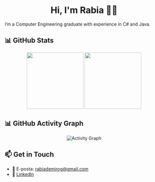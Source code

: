 <h1 align="center">Hi, I'm Rabia 👩‍💻</h1>

I’m a Computer Engineering graduate with experience in C# and Java. 


## 📊 GitHub Stats

<p align="center">
  <img src="https://github-readme-stats.vercel.app/api?username=rabiademirog&show_icons=true&count_private=true&theme=radical" height="180"/>
  <img src="https://github-readme-stats.vercel.app/api/top-langs/?username=rabiademirog&layout=compact&count_private=true&theme=radical" height="180"/>
</p>

## 📊 GitHub Activity Graph

<p align="center">
  <img src="https://activity-graph.herokuapp.com/graph?username=rabiademirog&theme=radical" alt="Activity Graph" />
</p>



## 📫 Get in Touch

- 📧 E-posta: rabiademirog@gmail.com  
- 💼 [LinkedIn](https://www.linkedin.com/in/rabia-demiroğ/)  


